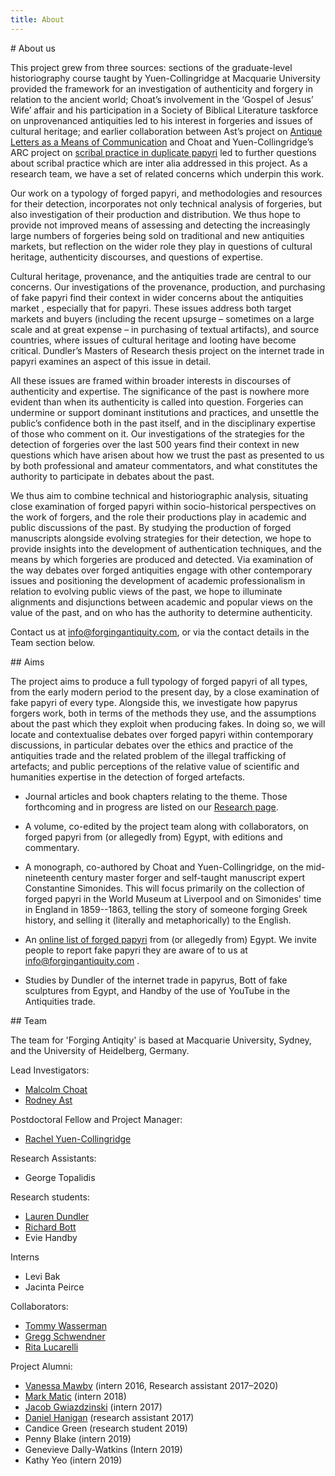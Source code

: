 ```yaml
---
title: About
---
```

<a name="about"/> 
# About us

This project grew from three sources: sections of the graduate-level historiography course taught by Yuen-Collingridge at Macquarie University provided the framework for an investigation of authenticity and forgery in relation to the ancient world; Choat’s involvement in the ‘Gospel of Jesus’ Wife’ affair and his participation in a Society of Biblical Literature taskforce on unprovenanced antiquities led to his interest in forgeries and issues of cultural heritage; and earlier collaboration between Ast’s project on [Antique Letters as a Means of Communication](http://www.materiale-textkulturen.org/subproject.php?tp=A02&up=) and Choat and Yuen-Collingridge’s ARC project on [scribal practice in duplicate papyri](http://purl.org/au-research/grants/arc/DP120103738) led to further questions about scribal practice which are inter alia addressed in this project. As a research team, we have a set of related concerns which underpin this work.

Our work on a typology of forged papyri, and methodologies and resources for their detection, incorporates not only technical analysis of forgeries, but also investigation of their production and distribution. We thus hope to provide not improved means of assessing and detecting the increasingly large numbers of forgeries being sold on traditional and new antiquities markets, but reflection on the wider role they play in questions of cultural heritage, authenticity discourses, and questions of expertise.

Cultural heritage, provenance, and the antiquities trade are central to our concerns. Our investigations of the provenance, production, and purchasing of fake papyri find their context in wider concerns about the antiquities market , especially that for papyri. These issues address both target markets and buyers (including the recent upsurge – sometimes on a large scale and at great expense – in purchasing of textual artifacts), and source countries, where issues of cultural heritage and looting have become critical. Dundler’s Masters of Research thesis project on the internet trade in papyri examines an aspect of this issue in detail.

All these issues are framed within broader interests in discourses of authenticity and expertise. The significance of the past is nowhere more evident than when its authenticity is called into question. Forgeries can undermine or support dominant institutions and practices, and unsettle the public’s confidence both in the past itself, and in the disciplinary expertise of those who comment on it. Our investigations of the strategies for the detection of forgeries over the last 500 years find their context in new questions which have arisen about how we trust the past as presented to us by both professional and amateur commentators, and what constitutes the authority to participate in debates about the past.

We thus aim to combine technical and historiographic analysis, situating close examination of forged papyri within socio-historical perspectives on the work of forgers, and the role their productions play in academic and public discussions of the past. By studying the production of forged manuscripts alongside evolving strategies for their detection, we hope to provide insights into the development of authentication techniques, and the means by which forgeries are produced and detected. Via examination of the way debates over forged antiquities engage with other contemporary issues and positioning the development of academic professionalism in relation to evolving public views of the past, we hope to illuminate alignments and disjunctions between academic and popular views on the value of the past, and on who has the authority to determine authenticity.

Contact us at <a href="mailto:info@forgingantiquity.com">info@forgingantiquity.com</a>, or via the contact details in the Team section below.

<a name="aims"/> 
## Aims

The project aims to produce a full typology of forged papyri of all types, from the early modern period to the 
present day, by a close examination of fake papyri of every type. Alongside this, we investigate how papyrus 
forgers work, both in terms of the methods they use, and the assumptions about the past which they exploit when
producing fakes. In doing so, we will locate and contextualise debates over forged papyri within contemporary
discussions, in particular debates over the ethics and practice of the antiquities trade and the related problem 
of the illegal trafficking of artefacts; and public perceptions of the relative value of scientific and
humanities expertise in the detection of forged artefacts.

* Journal articles and book chapters relating to the theme. Those forthcoming and in progress are listed on our [Research page](/research#publications).

* A volume, co-edited by the project team along with collaborators, on forged papyri from (or allegedly from) Egypt, with editions and commentary.

* A monograph, co-authored by Choat and Yuen-Collingridge, on the mid-nineteenth century master forger and self-taught manuscript expert Constantine Simonides. 
This will focus primarily on the collection of forged papyri in the World Museum at Liverpool and on Simonides' time in 
England in 1859--1863, telling the story of someone forging Greek history, and selling it (literally and metaphorically)
to the English.

* An [online list of forged papyri](/forgeries) from (or allegedly from) Egypt. We invite people to report fake papyri they are aware of to us at <a href="mailto:info@forgingantiquity.com"> info@forgingantiquity.com </a>.

* Studies by Dundler of the internet trade in papyrus, Bott of fake sculptures from Egypt, and Handby of the use of YouTube in the Antiquities trade.

<a name="team"/>
## Team

The team for 'Forging Antiqity' is based at Macquarie University, Sydney, and the University of Heidelberg, Germany.

Lead Investigators:
* [Malcolm Choat](/malcolm)
* [Rodney Ast](/rodney)

Postdoctoral Fellow and Project Manager:
* [Rachel Yuen-Collingridge](/rachel)

Research Assistants:
* George Topalidis

Research students:
* [Lauren Dundler](/lauren)
* [Richard Bott](/richard)
* Evie Handby

Interns
* Levi Bak
* Jacinta Peirce

Collaborators:
* [Tommy Wasserman](https://ansgarteologiskehogskole.academia.edu/TWasserman)
* [Gregg Schwendner](https://wichita.academia.edu/GreggWSchwendner)
* [Rita Lucarelli](http://nes.berkeley.edu/faculty/lucarelli.html)

Project Alumni:
* [Vanessa Mawby](/vanessa) (intern 2016, Research assistant 2017–2020)
* [Mark Matic](/mark) (intern 2018)
* [Jacob Gwiazdzinski](/jacob) (intern 2017)
* [Daniel Hanigan](/daniel) (research assistant 2017)
* Candice Green (research student 2019)
* Penny Blake (intern 2019)
* Genevieve Dally-Watkins (Intern 2019)
* Kathy Yeo (intern 2019)
